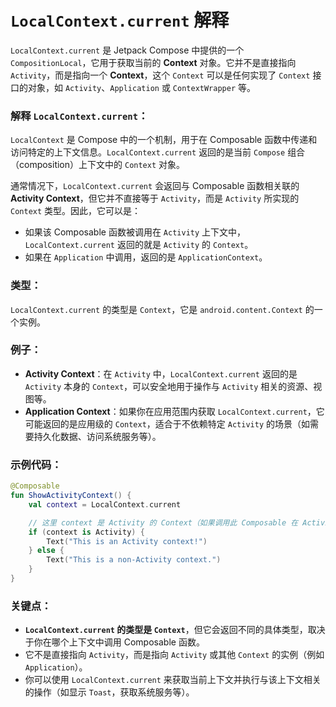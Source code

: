 
# `LocalContext.current` 解释

`LocalContext.current` 是 Jetpack Compose 中提供的一个 `CompositionLocal`，它用于获取当前的 **Context** 对象。它并不是直接指向 `Activity`，而是指向一个 **Context**，这个 `Context` 可以是任何实现了 `Context` 接口的对象，如 `Activity`、`Application` 或 `ContextWrapper` 等。

### 解释 `LocalContext.current`：

`LocalContext` 是 Compose 中的一个机制，用于在 Composable 函数中传递和访问特定的上下文信息。`LocalContext.current` 返回的是当前 `Compose` 组合（composition）上下文中的 `Context` 对象。

通常情况下，`LocalContext.current` 会返回与 Composable 函数相关联的 **Activity Context**，但它并不直接等于 `Activity`，而是 `Activity` 所实现的 `Context` 类型。因此，它可以是：
- 如果该 Composable 函数被调用在 `Activity` 上下文中，`LocalContext.current` 返回的就是 `Activity` 的 `Context`。
- 如果在 `Application` 中调用，返回的是 `ApplicationContext`。

### 类型：
`LocalContext.current` 的类型是 `Context`，它是 `android.content.Context` 的一个实例。

### 例子：
- **Activity Context**：在 `Activity` 中，`LocalContext.current` 返回的是 `Activity` 本身的 `Context`，可以安全地用于操作与 `Activity` 相关的资源、视图等。
- **Application Context**：如果你在应用范围内获取 `LocalContext.current`，它可能返回的是应用级的 `Context`，适合于不依赖特定 `Activity` 的场景（如需要持久化数据、访问系统服务等）。

### 示例代码：
```kotlin
@Composable
fun ShowActivityContext() {
    val context = LocalContext.current

    // 这里 context 是 Activity 的 Context（如果调用此 Composable 在 Activity 中）
    if (context is Activity) {
        Text("This is an Activity context!")
    } else {
        Text("This is a non-Activity context.")
    }
}
```

### 关键点：
- **`LocalContext.current` 的类型是 `Context`**，但它会返回不同的具体类型，取决于你在哪个上下文中调用 Composable 函数。
- 它不是直接指向 `Activity`，而是指向 `Activity` 或其他 `Context` 的实例（例如 `Application`）。
- 你可以使用 `LocalContext.current` 来获取当前上下文并执行与该上下文相关的操作（如显示 `Toast`，获取系统服务等）。
